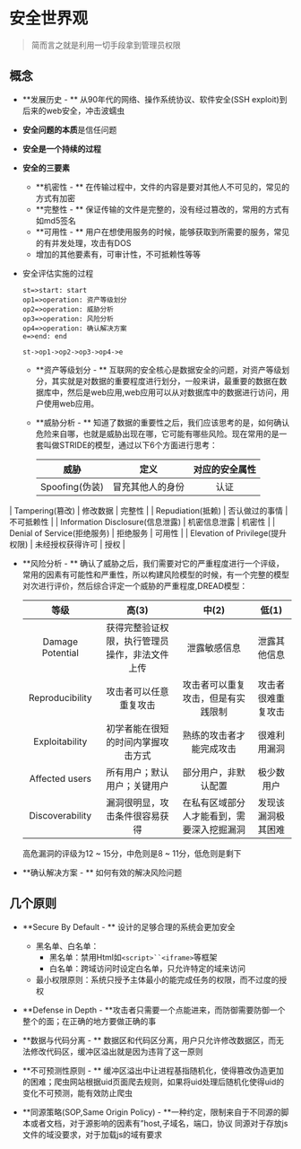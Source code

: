 # 安全世界观

> 简而言之就是利用一切手段拿到管理员权限

## 概念

- **发展历史 - ** 从90年代的网络、操作系统协议、软件安全(SSH exploit)到后来的web安全，冲击波蠕虫

- **安全问题的本质**是信任问题

- **安全是一个持续的过程**

- **安全的三要素**

  - **机密性 - ** 在传输过程中，文件的内容是要对其他人不可见的，常见的方式有加密
  - **完整性 - ** 保证传输的文件是完整的，没有经过篡改的，常用的方式有如md5签名
  - **可用性 - ** 用户在想使用服务的时候，能够获取到所需要的服务，常见的有并发处理，攻击有DOS
  - 增加的其他要素有，可审计性，不可抵赖性等等

- 安全评估实施的过程

  ```flow
  st=>start: start
  op1=>operation: 资产等级划分
  op2=>operation: 威胁分析
  op3=>operation: 风险分析
  op4=>operation: 确认解决方案
  e=>end: end
  
  st->op1->op2->op3->op4->e
  ```

  - **资产等级划分 - ** 互联网的安全核心是数据安全的问题，对资产等级划分，其实就是对数据的重要程度进行划分，一般来讲，最重要的数据在数据库中，然后是web应用,web应用可以从对数据库中的数据进行访问，用户使用web应用。

  - **威胁分析 - ** 知道了数据的重要性之后，我们应该思考的是，如何确认危险来自哪，也就是威胁出现在哪，它可能有哪些风险。现在常用的是一套叫做STRIDE的模型，通过以下6个方面进行思考：

  	 |               威胁               |       定义       | 对应的安全属性 |
    | :------------------------------: | :--------------: | :------------: |
    |          Spoofing(伪装)          | 冒充其他人的身份 |      认证      |
|         Tampering(篡改)          |     修改数据     |     完整性     |
    |        Repudiation(抵赖)         |  否认做过的事情  |   不可抵赖性   |
    | Information Disclosure(信息泄露) |   机密信息泄露   |     机密性     |
    |   Denial of Service(拒绝服务)    |     拒绝服务     |     可用性     |
    | Elevation of Privilege(提升权限) | 未经授权获得许可 |      授权      |
    
  - **风险分析 - ** 确认了威胁之后，我们需要对它的严重程度进行一个评级，常用的因素有可能性和严重性，所以构建风险模型的时候，有一个完整的模型对次进行评价，然后综合评定一个威胁的严重程度,DREAD模型：
  
     |       等级       |                     高(3)                      |                   中(2)                    |       低(1)        |
     | :--------------: | :--------------------------------------------: | :----------------------------------------: | :----------------: |
     | Damage Potential | 获得完整验证权限，执行管理员操作，非法文件上传 |                泄露敏感信息                |    泄露其他信息    |
     | Reproducibility  |             攻击者可以任意重复攻击             |     攻击者可以重复攻击，但是有实践限制     | 攻击者很难重复攻击 |
     |  Exploitability  |       初学者能在很短的时间内掌握攻击方式       |          熟练的攻击者才能完成攻击          |    很难利用漏洞    |
     |  Affected users  |          所有用户；默认用户；关键用户          |            部分用户，非默认配置            |     极少数用户     |
     | Discoverability  |         漏洞很明显，攻击条件很容易获得         | 在私有区域部分人才能看到，需要深入挖掘漏洞 | 发现该漏洞极其困难 |
  
     高危漏洞的评级为12 ~ 15分，中危则是8 ~ 11分，低危则是剩下
  
  - **确认解决方案  - ** 如何有效的解决风险问题

## 几个原则

- **Secure By Default - ** 设计的足够合理的系统会更加安全
  - 黑名单、白名单：
    - 黑名单：禁用Html如`<script>``<iframe>`等框架
    - 白名单：跨域访问时设定白名单，只允许特定的域来访问
  - 最小权限原则：系统只授予主体最小的能完成任务的权限，而不过度的授权
- **Defense in Depth - **攻击者只需要一个点能进来，而防御需要防御一个整个的面；在正确的地方要做正确的事
- **数据与代码分离 - ** 数据区和代码区分离，用户只允许修改数据区，而无法修改代码区，缓冲区溢出就是因为违背了这一原则
- **不可预测性原则 - ** 缓冲区溢出中让进程基指随机化，使得篡改伪造更加的困难；爬虫网站根据uid页面爬去规则，如果将uid处理后随机化使得uid的变化不可预测，能有效防止爬虫

- **同源策略(SOP,Same Origin Policy) - **一种约定，限制来自于不同源的脚本或者文档，对于源影响的因素有”host,子域名，端口，协议 同源对于存放js文件的域没要求，对于加载js的域有要求

